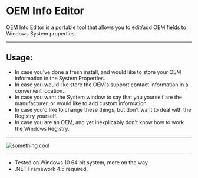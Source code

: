 # OEM Info Editor
OEM Info Editor is a portable tool that allows you to edit/add OEM fields to Windows System properties.

---
## Usage:
* In case you've done a fresh install, and would like to store your OEM information in the System Properties.
* In case you would like store the OEM's support contact information in a convenient location.
* In case you want the System window to say that you yourself are the manufacturer, or would like to add custom information.
* In case you'd like to change these things, but don't want to deal with the Registry yourself.
* In case you are an OEM, and yet inexplicably don't know how to work the Windows Registry.
---
![something cool](http://i.imgur.com/v4ss3E1.png)

---
* Tested on Windows 10 64 bit system, more on the way.
* .NET Framework 4.5 required.